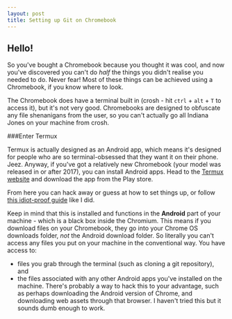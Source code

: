 ```yaml
---
layout: post
title: Setting up Git on Chromebook
---
```


## Hello!

So you've bought a Chromebook because you thought it was cool, and now you've discovered you can't do _half_ the things you didn't realise you needed to do. Never fear! Most of these things can be achieved using a Chromebook, if you know where to look.

The Chromebook does have a terminal built in (crosh - hit ```ctrl``` + ```alt``` + ```T``` to access it), but it's not very good. Chromebooks are designed to obfuscate any file shenanigans from the user, so you can't actually go all Indiana Jones on your machine from crosh.

###Enter Termux

Termux is actually designed as an Android app, which means it's designed for people who are so terminal-obsessed that they want it on their phone. Jeez. Anyway, if you've got a relatively new Chromebook (your model was released in or after 2017), you can install Android apps. Head to the [Termux website](https://termux.com/) and download the app from the Play store.

From here you can hack away or guess at how to set things up, or follow [this idiot-proof guide](https://pedronveloso.com/proper-git-client-android/) like I did.

Keep in mind that this is installed and functions in the **Android** part of your machine - which is a black box inside the Chromium. This means if you download files on your Chromebook, they go into your Chrome OS downloads folder, _not_ the Android download folder. So literally you can't access any files you put on your machine in the conventional way. You have access to:
* files you grab through the terminal (such as cloning a git repository), and
* the files associated with any other Android apps you've installed on the machine. There's probably a way to hack this to your advantage, such as perhaps downloading the Android version of Chrome, and downloading web assets through that browser. I haven't tried this but it sounds dumb enough to work.
